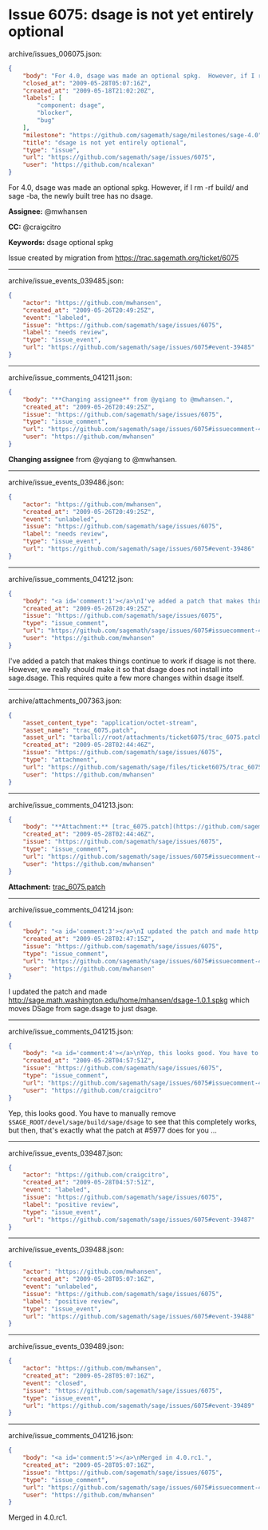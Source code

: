 # Issue 6075: dsage is not yet entirely optional

archive/issues_006075.json:
```json
{
    "body": "For 4.0, dsage was made an optional spkg.  However, if I rm -rf build/ and sage -ba, the newly built tree has no dsage.\n\n**Assignee:** @mwhansen\n\n**CC:**  @craigcitro\n\n**Keywords:** dsage optional spkg\n\nIssue created by migration from https://trac.sagemath.org/ticket/6075\n\n",
    "closed_at": "2009-05-28T05:07:16Z",
    "created_at": "2009-05-18T21:02:20Z",
    "labels": [
        "component: dsage",
        "blocker",
        "bug"
    ],
    "milestone": "https://github.com/sagemath/sage/milestones/sage-4.0",
    "title": "dsage is not yet entirely optional",
    "type": "issue",
    "url": "https://github.com/sagemath/sage/issues/6075",
    "user": "https://github.com/ncalexan"
}
```
For 4.0, dsage was made an optional spkg.  However, if I rm -rf build/ and sage -ba, the newly built tree has no dsage.

**Assignee:** @mwhansen

**CC:**  @craigcitro

**Keywords:** dsage optional spkg

Issue created by migration from https://trac.sagemath.org/ticket/6075





---

archive/issue_events_039485.json:
```json
{
    "actor": "https://github.com/mwhansen",
    "created_at": "2009-05-26T20:49:25Z",
    "event": "labeled",
    "issue": "https://github.com/sagemath/sage/issues/6075",
    "label": "needs review",
    "type": "issue_event",
    "url": "https://github.com/sagemath/sage/issues/6075#event-39485"
}
```



---

archive/issue_comments_041211.json:
```json
{
    "body": "**Changing assignee** from @yqiang to @mwhansen.",
    "created_at": "2009-05-26T20:49:25Z",
    "issue": "https://github.com/sagemath/sage/issues/6075",
    "type": "issue_comment",
    "url": "https://github.com/sagemath/sage/issues/6075#issuecomment-41211",
    "user": "https://github.com/mwhansen"
}
```

**Changing assignee** from @yqiang to @mwhansen.



---

archive/issue_events_039486.json:
```json
{
    "actor": "https://github.com/mwhansen",
    "created_at": "2009-05-26T20:49:25Z",
    "event": "unlabeled",
    "issue": "https://github.com/sagemath/sage/issues/6075",
    "label": "needs review",
    "type": "issue_event",
    "url": "https://github.com/sagemath/sage/issues/6075#event-39486"
}
```



---

archive/issue_comments_041212.json:
```json
{
    "body": "<a id='comment:1'></a>\nI've added a patch that makes things continue to work if dsage is not there.  However, we really should make it so that dsage does not install into sage.dsage.  This requires quite a few more changes within dsage itself.",
    "created_at": "2009-05-26T20:49:25Z",
    "issue": "https://github.com/sagemath/sage/issues/6075",
    "type": "issue_comment",
    "url": "https://github.com/sagemath/sage/issues/6075#issuecomment-41212",
    "user": "https://github.com/mwhansen"
}
```

<a id='comment:1'></a>
I've added a patch that makes things continue to work if dsage is not there.  However, we really should make it so that dsage does not install into sage.dsage.  This requires quite a few more changes within dsage itself.



---

archive/attachments_007363.json:
```json
{
    "asset_content_type": "application/octet-stream",
    "asset_name": "trac_6075.patch",
    "asset_url": "tarball://root/attachments/ticket6075/trac_6075.patch",
    "created_at": "2009-05-28T02:44:46Z",
    "issue": "https://github.com/sagemath/sage/issues/6075",
    "type": "attachment",
    "url": "https://github.com/sagemath/sage/files/ticket6075/trac_6075.patch",
    "user": "https://github.com/mwhansen"
}
```



---

archive/issue_comments_041213.json:
```json
{
    "body": "**Attachment:** [trac_6075.patch](https://github.com/sagemath/sage/files/ticket6075/trac_6075.patch)",
    "created_at": "2009-05-28T02:44:46Z",
    "issue": "https://github.com/sagemath/sage/issues/6075",
    "type": "issue_comment",
    "url": "https://github.com/sagemath/sage/issues/6075#issuecomment-41213",
    "user": "https://github.com/mwhansen"
}
```

**Attachment:** [trac_6075.patch](https://github.com/sagemath/sage/files/ticket6075/trac_6075.patch)



---

archive/issue_comments_041214.json:
```json
{
    "body": "<a id='comment:3'></a>\nI updated the patch and made http://sage.math.washington.edu/home/mhansen/dsage-1.0.1.spkg which moves DSage from sage.dsage to just dsage.",
    "created_at": "2009-05-28T02:47:15Z",
    "issue": "https://github.com/sagemath/sage/issues/6075",
    "type": "issue_comment",
    "url": "https://github.com/sagemath/sage/issues/6075#issuecomment-41214",
    "user": "https://github.com/mwhansen"
}
```

<a id='comment:3'></a>
I updated the patch and made http://sage.math.washington.edu/home/mhansen/dsage-1.0.1.spkg which moves DSage from sage.dsage to just dsage.



---

archive/issue_comments_041215.json:
```json
{
    "body": "<a id='comment:4'></a>\nYep, this looks good. You have to manually remove `$SAGE_ROOT/devel/sage/build/sage/dsage` to see that this completely works, but then, that's exactly what the patch at #5977 does for you ...",
    "created_at": "2009-05-28T04:57:51Z",
    "issue": "https://github.com/sagemath/sage/issues/6075",
    "type": "issue_comment",
    "url": "https://github.com/sagemath/sage/issues/6075#issuecomment-41215",
    "user": "https://github.com/craigcitro"
}
```

<a id='comment:4'></a>
Yep, this looks good. You have to manually remove `$SAGE_ROOT/devel/sage/build/sage/dsage` to see that this completely works, but then, that's exactly what the patch at #5977 does for you ...



---

archive/issue_events_039487.json:
```json
{
    "actor": "https://github.com/craigcitro",
    "created_at": "2009-05-28T04:57:51Z",
    "event": "labeled",
    "issue": "https://github.com/sagemath/sage/issues/6075",
    "label": "positive review",
    "type": "issue_event",
    "url": "https://github.com/sagemath/sage/issues/6075#event-39487"
}
```



---

archive/issue_events_039488.json:
```json
{
    "actor": "https://github.com/mwhansen",
    "created_at": "2009-05-28T05:07:16Z",
    "event": "unlabeled",
    "issue": "https://github.com/sagemath/sage/issues/6075",
    "label": "positive review",
    "type": "issue_event",
    "url": "https://github.com/sagemath/sage/issues/6075#event-39488"
}
```



---

archive/issue_events_039489.json:
```json
{
    "actor": "https://github.com/mwhansen",
    "created_at": "2009-05-28T05:07:16Z",
    "event": "closed",
    "issue": "https://github.com/sagemath/sage/issues/6075",
    "type": "issue_event",
    "url": "https://github.com/sagemath/sage/issues/6075#event-39489"
}
```



---

archive/issue_comments_041216.json:
```json
{
    "body": "<a id='comment:5'></a>\nMerged in 4.0.rc1.",
    "created_at": "2009-05-28T05:07:16Z",
    "issue": "https://github.com/sagemath/sage/issues/6075",
    "type": "issue_comment",
    "url": "https://github.com/sagemath/sage/issues/6075#issuecomment-41216",
    "user": "https://github.com/mwhansen"
}
```

<a id='comment:5'></a>
Merged in 4.0.rc1.
